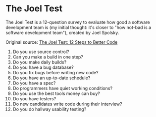 # The Joel Test

The Joel Test is a 12-question survey to evaluate how good a software
development team is (my initial thought: it's closer to "how not-bad is a
software development team"), created by Joel Spolsky.

Original source:
[The Joel Test: 12 Steps to Better Code](https://www.joelonsoftware.com/2000/08/09/the-joel-test-12-steps-to-better-code/)

1.  Do you use source control?
2.  Can you make a build in one step?
3.  Do you make daily builds?
4.  Do you have a bug database?
5.  Do you fix bugs before writing new code?
6.  Do you have an up-to-date schedule?
7.  Do you have a spec?
8.  Do programmers have quiet working conditions?
9.  Do you use the best tools money can buy?
10. Do you have testers?
11. Do new candidates write code during their interview?
12. Do you do hallway usability testing?
